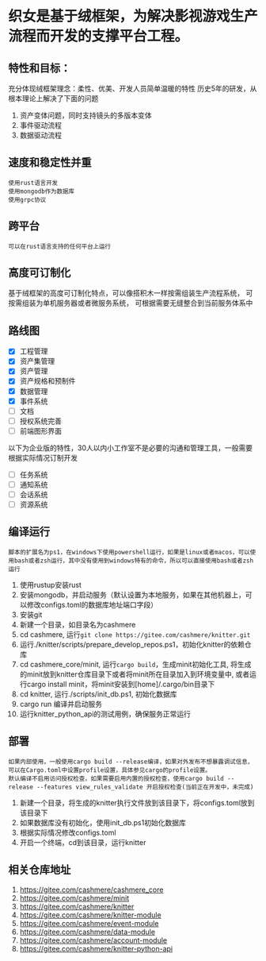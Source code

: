 # 织女是基于绒框架，为解决影视游戏生产流程而开发的支撑平台工程。

## 特性和目标：
  
  充分体现绒框架理念：柔性、优美、开发人员简单温暖的特性
  历史5年的研发，从根本理论上解决了下面的问题

  1. 资产变体问题，同时支持镜头的多版本变体
  2. 事件驱动流程
  3. 数据驱动流程

## 速度和稳定性并重

    使用rust语言开发
    使用mongodb作为数据库
    使用grpc协议

## 跨平台

    可以在rust语言支持的任何平台上运行

## 高度可订制化

  基于绒框架的高度可订制化特点，可以像搭积木一样按需组装生产流程系统，
  可按需组装为单机服务器或者微服务系统，
  可根据需要无缝整合到当前服务体系中

## 路线图

  - [x] 工程管理
  - [x] 资产集管理
  - [x] 资产管理
  - [x] 资产规格和预制件
  - [x] 数据管理
  - [x] 事件系统
  - [ ] 文档
  - [ ] 授权系统完善
  - [ ] 前端图形界面

以下为企业版的特性，30人以内小工作室不是必要的沟通和管理工具，一般需要根据实际情况订制开发
  - [ ] 任务系统
  - [ ] 通知系统
  - [ ] 会话系统
  - [ ] 资源系统

## 编译运行

    脚本的扩展名为ps1，在windows下使用powershell运行，如果是linux或者macos，可以使用bash或者zsh运行，其中没有使用到windows特有的命令，所以可以直接使用bash或者zsh运行

  1. 使用rustup安装rust
  2. 安装mongodb，并启动服务（默认设置为本地服务，如果在其他机器上，可以修改configs.toml的数据库地址端口字段）
  3. 安装git
  4. 新建一个目录，如目录名为cashmere
  5. cd cashmere, 运行`git clone https://gitee.com/cashmere/knitter.git`
  6. 运行./knitter/scripts/prepare_develop_repos.ps1，初始化knitter的依赖仓库
  7. cd cashmere_core/minit, 运行`cargo build`，生成minit初始化工具, 将生成的minit放到knitter仓库目录下或者将minit所在目录加入到环境变量中, 或者运行cargo install minit，将minit安装到\[home\]/.cargo/bin目录下
  8. cd knitter, 运行./scripts/init_db.ps1, 初始化数据库
  9.  cargo run 编译并启动服务
  10. 运行knitter_python_api的测试用例，确保服务正常运行

## 部署

    如果内部使用，一般使用cargo build --release编译，如果对外发布不想暴露调试信息，可以在Cargo.toml中设置profile设置，具体参见cargo的profile设置。
    默认编译不启用访问授权检查，如果需要启用内置的授权检查，使用cargo build --release --features view_rules_validate 开启授权检查(当前正在开发中，未完成)

  1. 新建一个目录，将生成的knitter执行文件放到该目录下，将configs.toml放到该目录下
  2. 如果数据库没有初始化，使用init_db.ps1初始化数据库
  3. 根据实际情况修改configs.toml
  4. 开启一个终端，cd到该目录，运行knitter
  
## 相关仓库地址

  1. https://gitee.com/cashmere/cashmere_core
  2. https://gitee.com/cashmere/minit
  3. https://gitee.com/cashmere/knitter
  4. https://gitee.com/cashmere/knitter-module
  5. https://gitee.com/cashmere/event-module
  6. https://gitee.com/cashmere/data-module
  7. https://gitee.com/cashmere/account-module
  8. https://gitee.com/cashmere/knitter-python-api